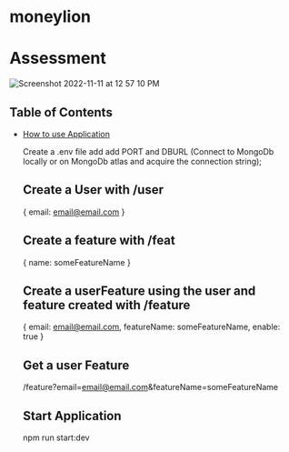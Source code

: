 # moneylion

# Assessment
![Screenshot 2022-11-11 at 12 57 10 PM](https://user-images.githubusercontent.com/60177090/201266576-a5c1cad5-6c38-4f43-a8b2-02f4b68d5c3a.png)

## Table of Contents

- [How to use Application](#about)
  
  Create a .env file
  add add PORT and DBURL (Connect to MongoDb locally or on MongoDb atlas and acquire the connection string);
  
  ## Create a User with /user
  {
    email: email@email.com
  }
  
  ## Create a feature with /feat
  
  {
  name: someFeatureName
  }
  
  ## Create a userFeature using the user and feature created with /feature
  
  {
  email: email@email.com,
  featureName: someFeatureName,
  enable: true
  }
  
  ## Get a user Feature
  
  /feature?email=email@email.com&featureName=someFeatureName
  
  ## Start Application
  
  npm run start:dev
  
  

